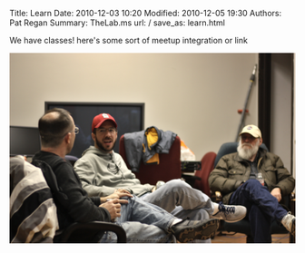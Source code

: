 Title: Learn
Date: 2010-12-03 10:20
Modified: 2010-12-05 19:30
Authors: Pat Regan
Summary: TheLab.ms
url: /
save_as: learn.html

We have classes! here's some sort of meetup integration or link

![Three Smart Guys](/images/MeetingOfTheMinds.jpg)
